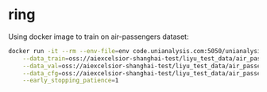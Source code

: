 # ring

Using docker image to train on air-passengers dataset:

```bash
docker run -it --rm --env-file=env code.unianalysis.com:5050/unianalysis/ring/seq2seq-gpu:0.0.1 train \
    --data_train=oss://aiexcelsior-shanghai-test/liyu_test_data/air_passengers_train.csv \
    --data_val=oss://aiexcelsior-shanghai-test/liyu_test_data/air_passengers_val.csv \
    --data_cfg=oss://aiexcelsior-shanghai-test/liyu_test_data/air_passengers-config.json \
    --early_stopping_patience=1
```
